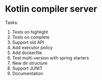 # Kotlin compiler server

Tasks:

1) Tests on highlight
2) Tests on complete
3) Support old API
4) Add executor policy
5) Add dockerfile
6) Test multi-version with spring starters
7) New dir structure
8) Support JUNIT
9) Documentation
